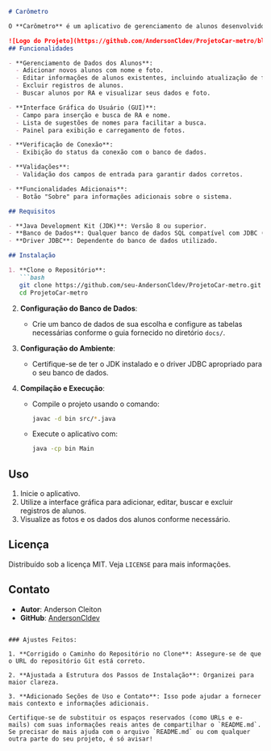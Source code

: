 ```markdown
# Carômetro

O **Carômetro** é um aplicativo de gerenciamento de alunos desenvolvido em Java, utilizando a biblioteca Swing para a interface gráfica e JDBC para manipulação de banco de dados. O sistema permite adicionar, editar, buscar e excluir registros de alunos, além de armazenar e visualizar fotos associadas.

![Logo do Projeto](https://github.com/AndersonCldev/ProjetoCar-metro/blob/main/Carômetro/bin/img/LogoPrograma.png)
## Funcionalidades

- **Gerenciamento de Dados dos Alunos**:
  - Adicionar novos alunos com nome e foto.
  - Editar informações de alunos existentes, incluindo atualização de foto.
  - Excluir registros de alunos.
  - Buscar alunos por RA e visualizar seus dados e foto.

- **Interface Gráfica do Usuário (GUI)**:
  - Campo para inserção e busca de RA e nome.
  - Lista de sugestões de nomes para facilitar a busca.
  - Painel para exibição e carregamento de fotos.

- **Verificação de Conexão**:
  - Exibição do status da conexão com o banco de dados.

- **Validações**:
  - Validação dos campos de entrada para garantir dados corretos.

- **Funcionalidades Adicionais**:
  - Botão "Sobre" para informações adicionais sobre o sistema.

## Requisitos

- **Java Development Kit (JDK)**: Versão 8 ou superior.
- **Banco de Dados**: Qualquer banco de dados SQL compatível com JDBC (por exemplo, MySQL, PostgreSQL).
- **Driver JDBC**: Dependente do banco de dados utilizado.

## Instalação

1. **Clone o Repositório**:
   ```bash
   git clone https://github.com/seu-AndersonCldev/ProjetoCar-metro.git
   cd ProjetoCar-metro
   ```

2. **Configuração do Banco de Dados**:
   - Crie um banco de dados de sua escolha e configure as tabelas necessárias conforme o guia fornecido no diretório `docs/`.

3. **Configuração do Ambiente**:
   - Certifique-se de ter o JDK instalado e o driver JDBC apropriado para o seu banco de dados.

4. **Compilação e Execução**:
   - Compile o projeto usando o comando:
     ```bash
     javac -d bin src/*.java
     ```
   - Execute o aplicativo com:
     ```bash
     java -cp bin Main
     ```

## Uso

1. Inicie o aplicativo.
2. Utilize a interface gráfica para adicionar, editar, buscar e excluir registros de alunos.
3. Visualize as fotos e os dados dos alunos conforme necessário.

## Licença

Distribuído sob a licença MIT. Veja `LICENSE` para mais informações.

## Contato

- **Autor**: Anderson Cleiton
- **GitHub**: [AndersonCldev](https://github.com/seu-AndersonCldev)
```

### Ajustes Feitos:

1. **Corrigido o Caminho do Repositório no Clone**: Assegure-se de que o URL do repositório Git está correto.

2. **Ajustada a Estrutura dos Passos de Instalação**: Organizei para maior clareza.

3. **Adicionado Seções de Uso e Contato**: Isso pode ajudar a fornecer mais contexto e informações adicionais.

Certifique-se de substituir os espaços reservados (como URLs e e-mails) com suas informações reais antes de compartilhar o `README.md`. Se precisar de mais ajuda com o arquivo `README.md` ou com qualquer outra parte do seu projeto, é só avisar!
